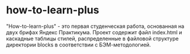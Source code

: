 # how-to-learn-plus

"How-to-learn-plus" - это первая студенческая работа, основанная на двух брифах Яндекс Практикума. Проект содержит файл index.html и каскадные таблицы стилей, распределенные в файловой структуре директории blocks в соответствии с БЭМ-методологией.